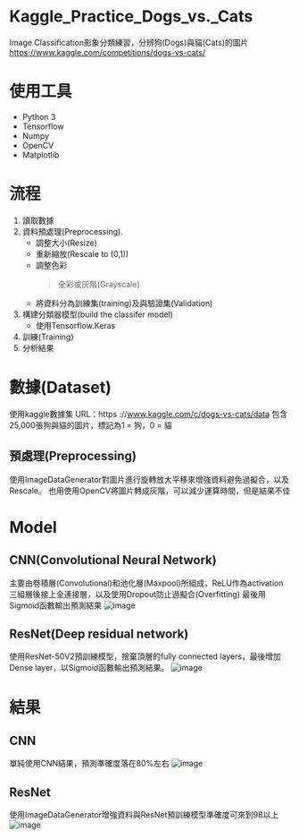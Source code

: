# Kaggle_Practice_Dogs_vs._Cats
Image Classification影象分類練習，分辨狗(Dogs)與貓(Cats)的圖片
https://www.kaggle.com/competitions/dogs-vs-cats/

# 使用工具
* Python 3
* Tensorflow
* Numpy
* OpenCV
* Matplotlib


# 流程
1.   讀取數據
2.   資料預處理(Preprocessing).
      * 調整大小(Resize)
      * 重新縮放(Rescale to (0,1))
      * 調整色彩
          >全彩或灰階(Grayscale)
      * 將資料分為訓練集(training)及與驗證集(Validation)
4.   構建分類器模型(build the classifer model)
      * 使用Tensorflow.Keras
5.   訓練(Training)
6.   分析結果

# 數據(Dataset)
使用kaggle數據集
URL：https ://www.kaggle.com/c/dogs-vs-cats/data
包含25,000張狗與貓的圖片，標記為1 = 狗，0 = 貓
## 預處理(Preprocessing)
使用ImageDataGenerator對圖片進行旋轉放大平移來增強資料避免過擬合，以及Rescale。
也用使用OpenCV將圖片轉成灰階，可以減少運算時間，但是結果不佳

# Model
## CNN(Convolutional Neural Network)
主要由卷積層(Convolutional)和池化層(Maxpool)所組成，ReLU作為activation
三組層後接上全連接層，以及使用Dropout防止過擬合(Overfitting)
最後用Sigmoid函數輸出預測結果
![image](https://user-images.githubusercontent.com/103236841/164624127-b77cfd23-e2c8-411f-938c-45072bc32ff6.png)
## ResNet(Deep residual network)
使用ResNet-50V2預訓練模型，捨棄頂層的fully connected layers，最後增加Dense layer，以Sigmoid函數輸出預測結果。
![image](https://user-images.githubusercontent.com/103236841/164936655-e19818c9-9002-4966-a42e-bf4a142fcb5e.png)

# 結果
## CNN
單純使用CNN結果，預測準確度落在80%左右
![image](https://user-images.githubusercontent.com/103236841/164628715-d3219918-e109-4c50-8380-3626cbfaa75d.png)
## ResNet
使用ImageDataGenerator增強資料與ResNet預訓練模型準確度可來到98以上
![image](https://user-images.githubusercontent.com/103236841/164936755-ebc9533f-989f-4827-9702-3b30f2c4ca38.png)

